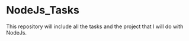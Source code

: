# NodeJs_Tasks
This repository will include all the tasks and the project that I will do with  NodeJs.
